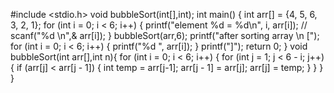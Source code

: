 #include <stdio.h>
void bubbleSort(int[],int);
int main()
{ 
    int arr[] = {4, 5, 6, 3, 2, 1};
    for (int i = 0; i < 6; i++)
    {
        printf("element %d = %d\n", i, arr[i]);
        // scanf("%d \n",& arr[i]);
    }
    bubbleSort(arr,6);
    printf("after sorting array \n [");
    for (int i = 0; i < 6; i++)
    {
        printf("%d ", arr[i]);
    }
    printf("]");
    return 0;
}
void bubbleSort(int arr[],int n){
for (int i = 0; i < 6; i++)
    {
        for (int j = 1; j < 6 - i; j++)
        {
            if (arr[j] < arr[j - 1])
            {
                int temp = arr[j-1];
                arr[j - 1] = arr[j];
                arr[j] = temp;
            }
        }
    }
}
